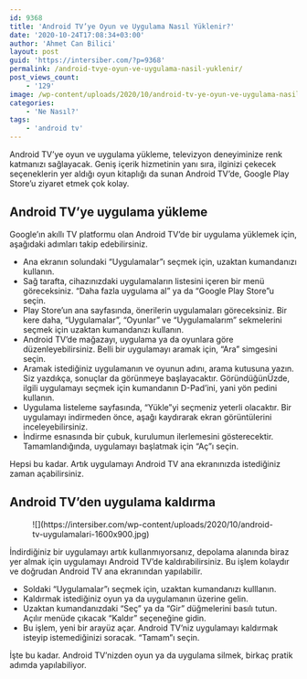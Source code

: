 ```yaml
---
id: 9368
title: 'Android TV’ye Oyun ve Uygulama Nasıl Yüklenir?'
date: '2020-10-24T17:08:34+03:00'
author: 'Ahmet Can Bilici'
layout: post
guid: 'https://intersiber.com/?p=9368'
permalink: /android-tvye-oyun-ve-uygulama-nasil-yuklenir/
post_views_count:
    - '129'
image: /wp-content/uploads/2020/10/android-tv-ye-oyun-ve-uygulama-nasil-yuklenir.png
categories:
    - 'Ne Nasıl?'
tags:
    - 'android tv'
---
```


Android TV’ye oyun ve uygulama yükleme, televizyon deneyiminize renk katmanızı sağlayacak. Geniş içerik hizmetinin yanı sıra, ilginizi çekecek seçeneklerin yer aldığı oyun kitaplığı da sunan Android TV’de, Google Play Store’u ziyaret etmek çok kolay.

## Android TV’ye uygulama yükleme

Google’ın akıllı TV platformu olan Android TV’de bir uygulama yüklemek için, aşağıdaki adımları takip edebilirsiniz.

- Ana ekranın solundaki “Uygulamalar”ı seçmek için, uzaktan kumandanızı kullanın.
- Sağ tarafta, cihazınızdaki uygulamaların listesini içeren bir menü göreceksiniz. “Daha fazla uygulama al” ya da “Google Play Store”u seçin.
- Play Store’un ana sayfasında, önerilerin uygulamaları göreceksiniz. Bir kere daha, “Uygulamalar”, “Oyunlar” ve “Uygulamalarım” sekmelerini seçmek için uzaktan kumandanızı kullanın.
- Android TV’de mağazayı, uygulama ya da oyunlara göre düzenleyebilirsiniz. Belli bir uygulamayı aramak için, “Ara” simgesini seçin.
- Aramak istediğiniz uygulamanın ve oyunun adını, arama kutusuna yazın. Siz yazdıkça, sonuçlar da görünmeye başlayacaktır. GöründüğünÜzde, ilgili uygulamayı seçmek için kumandanın D-Pad’ini, yani yön pedini kullanın.
- Uygulama listeleme sayfasında, “Yükle”yi seçmeniz yeterli olacaktır. Bir uygulamayı indirmeden önce, aşağı kaydırarak ekran görüntülerini inceleyebilirsiniz.
- İndirme esnasında bir çubuk, kurulumun ilerlemesini gösterecektir. Tamamlandığında, uygulamayı başlatmak için “Aç”ı seçin.

Hepsi bu kadar. Artık uygulamayı Android TV ana ekranınızda istediğiniz zaman açabilirsiniz.

## Android TV’den uygulama kaldırma

<figure class="wp-block-image size-large">![](https://intersiber.com/wp-content/uploads/2020/10/android-tv-uygulamalari-1600x900.jpg)</figure>İndirdiğiniz bir uygulamayı artık kullanmıyorsanız, depolama alanında biraz yer almak için uygulamayı Android TV’de kaldırabilirsiniz. Bu işlem kolaydır ve doğrudan Android TV ana ekranından yapılabilir.

- Soldaki “Uygulamalar”ı seçmek için, uzaktan kumandanızı kulllanın.
- Kaldırmak istediğiniz oyun ya da uygulamanın üzerine gelin.
- Uzaktan kumandanızdaki “Seç” ya da “Gir” düğmelerini basılı tutun. Açılır menüde çıkacak “Kaldır” seçeneğine gidin.
- Bu işlem, yeni bir arayüz açar. Android TV’niz uygulamayı kaldırmak isteyip istemediğinizi soracak. “Tamam”ı seçin.

İşte bu kadar. Android TV’nizden oyun ya da uygulama silmek, birkaç pratik adımda yapılabiliyor.